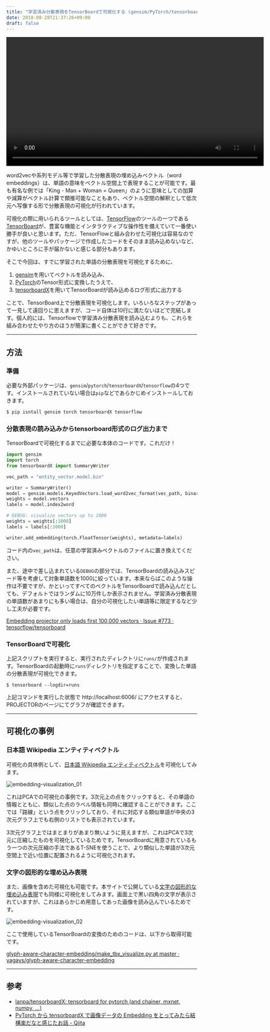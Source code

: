 ```yaml
---
title: "学習済み分散表現をTensorBoardで可視化する (gensim/PyTorch/tensorboardX)"
date: 2018-08-28T21:37:26+09:00
draft: false
---
```


<video autoplay loop width="680">
　　<source src="/img/embedding-visualization_02.webm">
</video>


word2vecや系列モデル等で学習した分散表現の埋め込みベクトル（word embeddings）は、単語の意味をベクトル空間上で表現することが可能です。最も有名な例では「King - Man + Woman = Queen」のように意味としての加算や減算がベクトル計算で類推可能なこともあり、ベクトル空間の解釈として低次元へ写像する形で分散表現の可視化が行われています。

可視化の際に用いられるツールとしては、[TensorFlow](https://www.tensorflow.org/)のツールの一つである[TensorBoard](https://www.tensorflow.org/guide/summaries_and_tensorboard)が、豊富な機能とインタラクティブな操作性を備えていて一番使い勝手が良いと思います。ただ、TensorFlowと組み合わせた可視化は容易なのですが、他のツールやパッケージで作成したコードをそのまま読み込めないなど、かゆいところに手が届かないと感じる部分もあります。

そこで今回は、すでに学習された単語の分散表現を可視化するために、

1. [gensim](https://radimrehurek.com/gensim/)を用いてベクトルを読み込み、
2. [PyTorch](https://pytorch.org/)のTensor形式に変換したうえで、
3. [tensorboardX](https://github.com/lanpa/tensorboardX)を用いてTensorBoardが読み込めるログ形式に出力する

ことで、TensorBoard上で分散表現を可視化します。いろいろなステップがあって一見して遠回りに思えますが、コード自体は10行に満たないほどで完結します。個人的には、Tensorflowで学習済み分散表現を読み込むよりも、これらを組み合わせたやり方のほうが簡潔に書くことができて好きです。

---

## 方法
### 準備
必要な外部パッケージは、`gensim`/`pytorch`/`tensorboardX`/`tensorflow`の4つです。インストールされていない場合は`pip`などであらかじめインストールしておきます。

```sh
$ pip isntall gensim torch tensorboardX tensorflow
```

### 分散表現の読み込みからtensorboard形式のログ出力まで
TensorBoardで可視化するまでに必要な本体のコードです。これだけ！

```py
import gensim
import torch
from tensorboardX import SummaryWriter

vec_path = "entity_vector.model.bin"

writer = SummaryWriter()
model = gensim.models.KeyedVectors.load_word2vec_format(vec_path, binary=True)
weights = model.vectors
labels = model.index2word

# DEBUG: visualize vectors up to 1000
weights = weights[:1000]
labels = labels[:1000]

writer.add_embedding(torch.FloatTensor(weights), metadata=labels)
```

コード内の`vec_path`は、任意の学習済みベクトルのファイルに置き換えてください。

また、途中で差し込まれている`DEBUG`の部分では、TensorBoardの読み込みスピード等を考慮して対象単語数を1000に絞っています。本来ならばこのような操作は不要ですが、かといってすべてのベクトルをTensorBoardで読み込んだとしても、デフォルトではランダムに10万件しか表示されません。学習済み分散表現の単語数があまりにも多い場合は、自分の可視化したい単語等に限定するなど少し工夫が必要です。

[Embedding projector only loads first 100,000 vectors · Issue \#773 · tensorflow/tensorboard](https://github.com/tensorflow/tensorboard/issues/773)

### TensorBoardで可視化
上記スクリプトを実行すると、実行されたディレクトリに`runs/`が作成されます。TensorBoardの起動時に`runs`ディレクトリを指定することで、変換した単語の分散表現が可視化できます。

```
$ tensorboard --logdir=runs
```

上記コマンドを実行した状態で http://localhost:6006/ にアクセスすると、PROJECTORのページにてグラフが確認できます。

---

## 可視化の事例
### 日本語 Wikipedia エンティティベクトル
可視化の具体例として、[日本語 Wikipedia エンティティベクトル](http://www.cl.ecei.tohoku.ac.jp/~m-suzuki/jawiki_vector/)を可視化してみます。

![embedding-visualization_01](/img/embedding-visualization_01.png)

これはPCAでの可視化の事例です。3次元上の点をクリックすると、その単語の情報とともに、類似した点のラベル情報も同時に確認することができます。ここでは「路線」という点をクリックしており、それに対応する類似単語が中央の3次元グラフ上でも右側のリストでも表示されています。

3次元グラフ上ではまとまりがあまり無いように見えますが、これはPCAで3次元に圧縮したものを可視化しているためです。TensorBoardに用意されているもう一つの次元圧縮の手法であるT-SNEを使うことで、より類似した単語が3次元空間上で近い位置に配置されるように可視化されます。

### 文字の図形的な埋め込み表現
また、画像を含めた可視化も可能です。本サイトで公開している[文字の図形的な埋め込み表現](https://yag-ays.github.io/project/char-embedding/)でも同様に可視化をしてみます。画面上で黒い四角の文字が表示されていますが、これはあらかじめ用意してあった画像を読み込んでいるためです。

![embedding-visualization_02](/img/embedding-visualization_02.png)


ここで使用しているTensorBoardの変換のためのコードは、以下から取得可能です。

[glyph\-aware\-character\-embedding/make\_tbx\_visualize\.py at master · yagays/glyph\-aware\-character\-embedding](https://github.com/yagays/glyph-aware-character-embedding/blob/master/src/make_tbx_visualize.py)

---

## 参考

- [lanpa/tensorboardX: tensorboard for pytorch \(and chainer, mxnet, numpy, \.\.\.\)](https://github.com/lanpa/tensorboardX)
- [PyTorch から tensorboardX で画像データの Embedding をとってみたら結構楽だなと感じたお話 \- Qiita](https://qiita.com/ciela/items/ae1737bf6cb357cda900)
